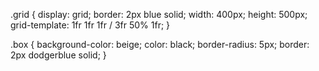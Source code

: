 .grid {
  display: grid;
  border: 2px blue solid;
  width: 400px;
  height: 500px;
  grid-template: 1fr 1fr 1fr / 3fr 50% 1fr;
}

.box {
  background-color: beige;
  color: black;
  border-radius: 5px;
  border: 2px dodgerblue solid;
}